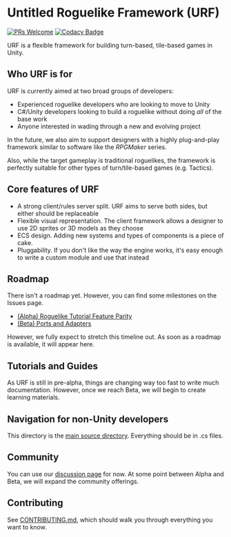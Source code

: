 # Untitled Roguelike Framework (URF)

[![PRs Welcome](https://img.shields.io/badge/PRs-welcome-brightgreen.svg?style=flat-square)](https://makeapullrequest.com)
[![Codacy Badge](https://app.codacy.com/project/badge/Grade/baa8d2a7827845d9b8a4634c7e28d3ab)](https://www.codacy.com/gh/awilsoncs/Untitled-Roguelike-Framework/dashboard?utm_source=github.com&utm_medium=referral&utm_content=awilsoncs/Untitled-Roguelike-Framework&utm_campaign=Badge_Grade)

URF is a flexible framework for building turn-based, tile-based games in Unity.

## Who URF is for

URF is currently aimed at two broad groups of developers:

- Experienced roguelike developers who are looking to move to Unity
- C#/Unity developers looking to build a roguelike without doing _all_ of the
base work
- Anyone interested in wading through a new and evolving project

In the future, we also aim to support designers with a highly plug-and-play
framework similar to software like the _RPGMaker_ series.

Also, while the target gameplay is traditional roguelikes, the framework is
perfectly suitable for other types of turn/tile-based games (e.g. Tactics).

## Core features of URF

- A strong client/rules server split. URF aims to serve both sides, but either
should be replaceable
- Flexible visual representation. The client framework allows a designer to use
2D sprites or 3D models as they choose
- ECS design. Adding new systems and types of components is a piece of cake.
- Pluggability. If you don't like the way the engine works, it's easy enough to
write a custom module and use that instead

## Roadmap

There isn't a roadmap yet. However, you can find some milestones on the Issues page.

- [(Alpha) Roguelike Tutorial Feature Parity](https://github.com/awilsoncs/Untitled-Roguelike-Framework/milestone/1)
- [(Beta) Ports and Adapters](https://github.com/awilsoncs/Untitled-Roguelike-Framework/milestone/2)

However, we fully expect to stretch this timeline out. As soon as a roadmap is
available, it will appear here.

## Tutorials and Guides

As URF is still in pre-alpha, things are changing way too fast to write much
documentation. However, once we reach Beta, we will begin to create learning materials.

## Navigation for non-Unity developers

This directory is the [main source directory](https://github.com/awilsoncs/Untitled-Roguelike-Framework/tree/main/Assets/Scripts).
Everything should be in .cs files.

## Community

You can use our
[discussion page](https://github.com/awilsoncs/Untitled-Roguelike-Framework/discussions)
for now. At some point between Alpha and Beta, we will expand the community offerings.

## Contributing

See [CONTRIBUTING.md](https://github.com/awilsoncs/Untitled-Roguelike-Framework/blob/main/CONTRIBUTING.md),
which should walk you through everything you want to know.
